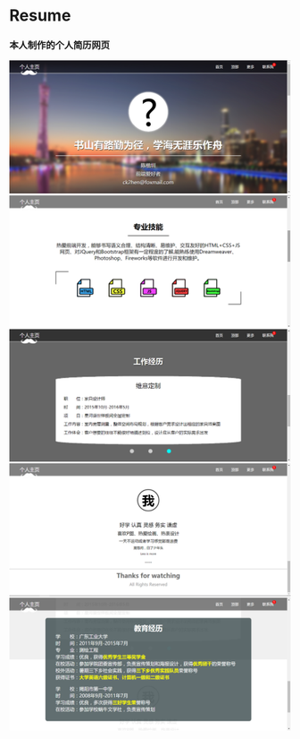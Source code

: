 # Resume
### 本人制作的个人简历网页
![image](https://github.com/ck2hen/Resume/blob/master/pic/00.png)<br>
![image](https://github.com/ck2hen/Resume/blob/master/pic/01.png)<br>
![image](https://github.com/ck2hen/Resume/blob/master/pic/02.png)<br>
![image](https://github.com/ck2hen/Resume/blob/master/pic/03.png)<br>
![image](https://github.com/ck2hen/Resume/blob/master/pic/04.png)
